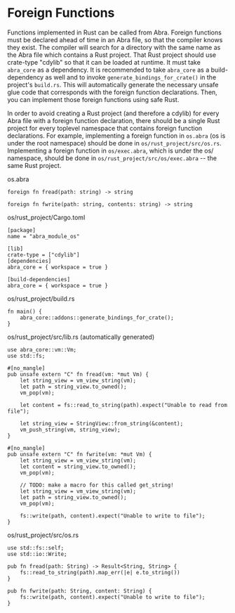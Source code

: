 # Foreign Functions

Functions implemented in Rust can be called from Abra.
Foreign functions must be declared ahead of time in an Abra file, so that the compiler knows they exist.
The compiler will search for a directory with the same name as the Abra file which contains a Rust project.
That Rust project should use crate-type "cdylib" so that it can be loaded at runtime. It must take `abra_core` as a
dependency. It is recommended to take `abra_core` as a build-dependency as well and to invoke
`generate_bindings_for_crate()` in the project's `build.rs`. This will automatically generate the necessary unsafe glue
code that corresponds with the foreign function declarations. Then, you can implement those foreign functions using safe
Rust.

In order to avoid creating a Rust project (and therefore a cdylib) for every Abra file with a foreign function
declaration, there should be a
single Rust project for every toplevel namespace that contains foreign function declarations.
For example, implementing a foreign function in `os.abra` (os is under the root namespace) should be done in
`os/rust_project/src/os.rs`.
Implementing a foreign function in `os/exec.abra`, which is under the os/ namespace, should be done in
`os/rust_project/src/os/exec.abra` -- the same Rust project.

os.abra

```
foreign fn fread(path: string) -> string

foreign fn fwrite(path: string, contents: string) -> string
```

os/rust_project/Cargo.toml

```
[package]
name = "abra_module_os"

[lib]
crate-type = ["cdylib"]
[dependencies]
abra_core = { workspace = true }

[build-dependencies]
abra_core = { workspace = true }
```

os/rust_project/build.rs

```
fn main() {
    abra_core::addons::generate_bindings_for_crate();
}
```

os/rust_project/src/lib.rs (automatically generated)

```
use abra_core::vm::Vm;
use std::fs;

#[no_mangle]
pub unsafe extern "C" fn fread(vm: *mut Vm) {
    let string_view = vm_view_string(vm);
    let path = string_view.to_owned();
    vm_pop(vm);

    let content = fs::read_to_string(path).expect("Unable to read from file");

    let string_view = StringView::from_string(&content);
    vm_push_string(vm, string_view);
}

#[no_mangle]
pub unsafe extern "C" fn fwrite(vm: *mut Vm) {
    let string_view = vm_view_string(vm);
    let content = string_view.to_owned();
    vm_pop(vm);

    // TODO: make a macro for this called get_string!
    let string_view = vm_view_string(vm);
    let path = string_view.to_owned();
    vm_pop(vm);

    fs::write(path, content).expect("Unable to write to file");
}
```

os/rust_project/src/os.rs

```
use std::fs::self;
use std::io::Write;

pub fn fread(path: String) -> Result<String, String> {
    fs::read_to_string(path).map_err(|e| e.to_string())
}

pub fn fwrite(path: String, content: String) {
    fs::write(path, content).expect("Unable to write to file");
}
```